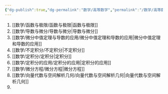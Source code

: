 ```yaml
---
{"dg-publish":true,"dg-permalink":"数学/高等数学","permalink":"/数学/高等数学/","dgHomeLink":true,"dgPassFrontmatter":false}
---
```





1. [[数学/函数与极限/函数与极限|函数与极限]]
2. [[数学/导数与微分/导数与微分|导数与微分]]
3. [[数学/微分中值定理与导数的应用/微分中值定理和导数的应用|微分中值定理和导数的应用]]
4. [[数学/不定积分/不定积分|不定积分]]
5. [[数学/定积分/定积分|定积分]]
6. [[数学/定积分的应用/定积分的应用|定积分的应用]]
7. [[数学/微分方程/微分方程|微分方程]]
8. [[数学/向量代数与空间解析几何/向量代数与空间解析几何|向量代数与空间解析几何]]
9. 